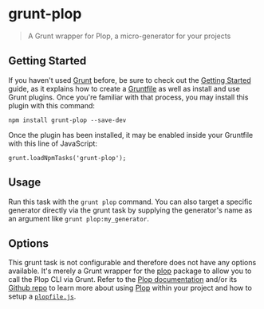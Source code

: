 # grunt-plop

> A Grunt wrapper for Plop, a micro-generator for your projects


## Getting Started

If you haven't used [Grunt](https://gruntjs.com) before, be sure to check out the [Getting Started](https://gruntjs.com/getting-started) guide, as it explains how to create a [Gruntfile](https://gruntjs.com/sample-gruntfile) as well as install and use Grunt plugins. Once you're familiar with that process, you may install this plugin with this command:

```
npm install grunt-plop --save-dev
```

Once the plugin has been installed, it may be enabled inside your Gruntfile with this line of JavaScript:

```
grunt.loadNpmTasks('grunt-plop');
```

## Usage

Run this task with the `grunt plop` command. You can also target a specific generator directly via the grunt task by supplying the generator's name as an argument like `grunt plop:my_generator`. 


## Options

This grunt task is not configurable and therefore does not have any options available. It's merely a Grunt wrapper for the [plop](https://www.npmjs.com/package/plop) package to allow you to call the Plop CLI via Grunt. Refer to the [Plop documentation](https://plopjs.com/documentation/) and/or its [Github repo](https://github.com/amwmedia/plop) to learn more about using [Plop](https://plopjs.com/) within your project and how to setup a [`plopfile.js`](https://plopjs.com/documentation/#your-first-plopfile).
